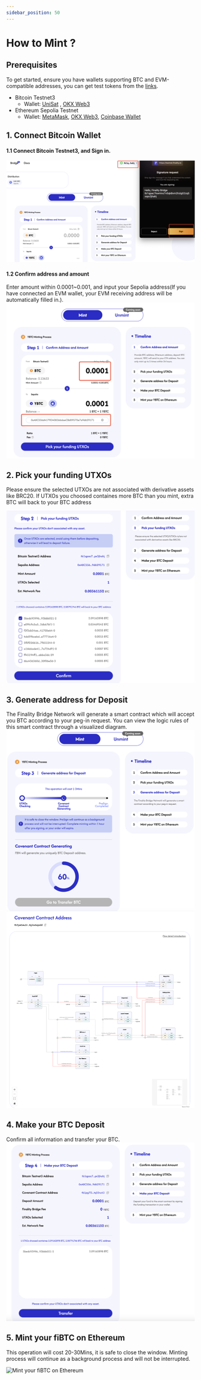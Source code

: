 ```yaml
---
sidebar_position: 50
---
```


# How to Mint ?

## Prerequisites


To get started, ensure you have wallets supporting BTC and EVM-compatible addresses, you can get test tokens from the [links](../Resources/GetFaucet.md).

- Bitcoin Testnet3
  - Wallet: [UniSat](https://unisat.io/) , [OKX Web3](https://www.okx.com/web3)
- Ethereum Sepolia Testnet
  - Wallet: [MetaMask](https://metamask.io/), [OKX Web3](https://www.okx.com/web3), [Coinbase Wallet
](https://www.coinbase.com/wallet) 


## 1. Connect Bitcoin Wallet

#### 1.1 Connect Bitcoin Testnet3, and Sign in.
![Connect Bitcoin Wallet](/img/Finality/tutorial/connect-wallet.png)

#### 1.2 Confirm address and amount

Enter amount within 0.0001~0.001, and input your Sepolia address(If you have connected an EVM wallet, your EVM receiving address will be automatically filled in.).
![Connect Bitcoin Wallet](/img/Finality/tutorial/confirm-address-amount.png)


## 2. Pick your funding UTXOs
Please ensure the selected UTXOs are not associated with derivative assets like BRC20.
If UTXOs you choosed containes more BTC than you mint, extra BTC will back to your BTC address

![Pick your funding UTXOs](/img/Finality/tutorial/pick-your-funding-utxo.png)


## 3. Generate address for Deposit
The Finality Bridge Network will generate a smart contract which will accept you BTC according to your peg-in request.
You can view the logic rules of this smart contract through a visualized diagram.
![Generate address for Deposit](/img/Finality/tutorial/generate-address-for-deposit.png)
![graph.png](/img/Finality/tutorial/graph.png)

## 4. Make your BTC Deposit
Confirm all information and transfer your BTC.
![Make your BTC Deposit](/img/Finality/tutorial/make-your-btc-deposit.png)

## 5. Mint your fiBTC on Ethereum
This operation will cost 20-30Mins, it is safe to close the window. Minting process will continue as a background process and will not be interrupted.  

![Mint your fiBTC on Ethereum](/img/Finality/tutorial/mint-your-fibtc-on-ethereum-1.png)
